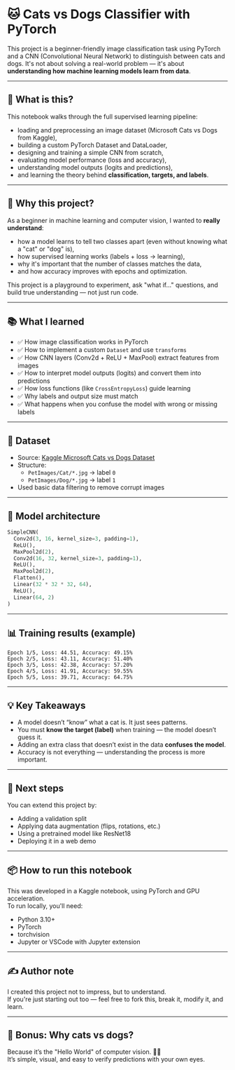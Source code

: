 
# 🐱 Cats vs Dogs Classifier with PyTorch

This project is a beginner-friendly image classification task using PyTorch and a CNN (Convolutional Neural Network) to distinguish between cats and dogs. It's not about solving a real-world problem — it's about **understanding how machine learning models learn from data**.

---

## 🎯 What is this?

This notebook walks through the full supervised learning pipeline:

- loading and preprocessing an image dataset (Microsoft Cats vs Dogs from Kaggle),
- building a custom PyTorch Dataset and DataLoader,
- designing and training a simple CNN from scratch,
- evaluating model performance (loss and accuracy),
- understanding model outputs (logits and predictions),
- and learning the theory behind **classification, targets, and labels**.

---

## 🤔 Why this project?

As a beginner in machine learning and computer vision, I wanted to **really understand**:

- how a model learns to tell two classes apart (even without knowing what a "cat" or "dog" is),
- how supervised learning works (labels + loss → learning),
- why it's important that the number of classes matches the data,
- and how accuracy improves with epochs and optimization.

This project is a playground to experiment, ask "what if..." questions, and build true understanding — not just run code.

---

## 📚 What I learned

- ✅ How image classification works in PyTorch  
- ✅ How to implement a custom `Dataset` and use `transforms`  
- ✅ How CNN layers (Conv2d + ReLU + MaxPool) extract features from images  
- ✅ How to interpret model outputs (logits) and convert them into predictions  
- ✅ How loss functions (like `CrossEntropyLoss`) guide learning  
- ✅ Why labels and output size must match  
- ✅ What happens when you confuse the model with wrong or missing labels

---

## 🧪 Dataset

- Source: [Kaggle Microsoft Cats vs Dogs Dataset](https://www.kaggle.com/datasets/shaunthesheep/microsoft-catsvsdogs-dataset)
- Structure:  
  - `PetImages/Cat/*.jpg` → label `0`  
  - `PetImages/Dog/*.jpg` → label `1`  
- Used basic data filtering to remove corrupt images

---

## 🧠 Model architecture

```python
SimpleCNN(
  Conv2d(3, 16, kernel_size=3, padding=1),
  ReLU(),
  MaxPool2d(2),
  Conv2d(16, 32, kernel_size=3, padding=1),
  ReLU(),
  MaxPool2d(2),
  Flatten(),
  Linear(32 * 32 * 32, 64),
  ReLU(),
  Linear(64, 2)
)
```

---

## 📊 Training results (example)

```
Epoch 1/5, Loss: 44.51, Accuracy: 49.15%
Epoch 2/5, Loss: 43.11, Accuracy: 51.40%
Epoch 3/5, Loss: 42.38, Accuracy: 57.20%
Epoch 4/5, Loss: 41.91, Accuracy: 59.55%
Epoch 5/5, Loss: 39.71, Accuracy: 64.75%
```

---

## 💡 Key Takeaways

- A model doesn’t “know” what a cat is. It just sees patterns.
- You must **know the target (label)** when training — the model doesn’t guess it.
- Adding an extra class that doesn’t exist in the data **confuses the model**.
- Accuracy is not everything — understanding the process is more important.

---

## 🚀 Next steps

You can extend this project by:
- Adding a validation split
- Applying data augmentation (flips, rotations, etc.)
- Using a pretrained model like ResNet18
- Deploying it in a web demo

---

## 📦 How to run this notebook

This was developed in a Kaggle notebook, using PyTorch and GPU acceleration.  
To run locally, you'll need:

- Python 3.10+
- PyTorch
- torchvision
- Jupyter or VSCode with Jupyter extension

---

## ✍️ Author note

I created this project not to impress, but to understand.  
If you're just starting out too — feel free to fork this, break it, modify it, and learn.

---

## 🐾 Bonus: Why cats vs dogs?

Because it’s the "Hello World" of computer vision. 🐶🐱  
It’s simple, visual, and easy to verify predictions with your own eyes.
